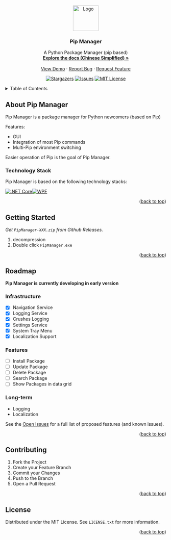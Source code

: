 ﻿<a name="readme-top"></a>

<br />
<div align="center">
  <a href="https://github.com/Pip-Manager/PipManager">
    <img src="https://raw.staticdn.net/Pip-Manager/Pip-Manager.github.io/main/docs/.vuepress/public/assets/icon.png" alt="Logo" width="80" height="80">
  </a>

  <h3 align="center">Pip Manager</h3>

  <p align="center">
    A Python Package Manager (pip based)
    <br />
    <a href="https://pipmanager.ziling.space"><strong>Explore the docs (Chinese Simplified) »</strong></a>
    <br />
    <br />
    <a href="https://github.com/Pip-Manager/PipManager">View Demo</a>
    ·
    <a href="https://github.com/Pip-Manager/PipManager/issues">Report Bug</a>
    ·
    <a href="https://github.com/Pip-Manager/PipManager/pulls">Request Feature</a>
  </p>
</div>

<div align="center">

[![Stargazers][stars-shield]][stars-url]
[![Issues][issues-shield]][issues-url]
[![MIT License][license-shield]][license-url]

</div>

<details>
  <summary>Table of Contents</summary>
  <ol>
    <li>
      <a href="#about-pip-manager">About Pip Manager</a>
      <ul>
        <li><a href="#technology-stack">Technology Stack</a></li>
      </ul>
    </li>
    <li>
      <a href="#getting-started">Getting Started</a>
    </li>
    <li><a href="#roadmap">Roadmap</a></li>
    <li><a href="#contributing">Contributing</a></li>
    <li><a href="#license">License</a></li>
  </ol>
</details>

## About Pip Manager

<!-- [![Screen Shot][screenshot]](https://example.com) -->

Pip Manager is a package manager for Python newcomers (based on Pip)

Features:
* GUI
* Integration of most Pip commands
* Multi-Pip environment switching

Easier operation of Pip is the goal of Pip Manager.

### Technology Stack

Pip Manager is based on the following technology stacks:

[![.NET Core][.NET Core]][.NET-url][![WPF][WPF]][WPF-url]

<p align="right">(<a href="#readme-top">back to top</a>)</p>

## Getting Started

_Get `PipManager-XXX.zip` from Github Releases._

1. decompression
2. Double click `PipManager.exe`

<p align="right">(<a href="#readme-top">back to top</a>)</p>

## Roadmap

**Pip Manager is currently developing in early version**

### Infrastructure

- [x] Navigation Service
- [x] Logging Service
- [x] Crushes Logging
- [x] Settings Service
- [x] System Tray Menu
- [x] Localization Support

### Features

- [ ] Install Package
- [ ] Update Package
- [ ] Delete Package
- [ ] Search Package
- [ ] Show Packages in data grid

### Long-term

- Logging
- Localization

See the [Open Issues](https://github.com/Pip-Manager/PipManager/issues) for a full list of proposed features (and known issues).

<p align="right">(<a href="#readme-top">back to top</a>)</p>

## Contributing

1. Fork the Project
2. Create your Feature Branch
3. Commit your Changes
4. Push to the Branch
5. Open a Pull Request

<p align="right">(<a href="#readme-top">back to top</a>)</p>

## License

Distributed under the MIT License. See `LICENSE.txt` for more information.

<p align="right">(<a href="#readme-top">back to top</a>)</p>

[stars-shield]: https://img.shields.io/github/stars/Pip-Manager/PipManager.svg?style=for-the-badge
[stars-url]: https://github.com/Pip-Manager/PipManager/stargazers
[issues-shield]: https://img.shields.io/github/issues/Pip-Manager/PipManager.svg?style=for-the-badge
[issues-url]: https://github.com/Pip-Manager/PipManager/issues
[license-shield]: https://img.shields.io/github/license/Pip-Manager/PipManager.svg?style=for-the-badge
[license-url]: https://github.com/Pip-Manager/PipManager/blob/master/LICENSE.txt
[screenshot]: images/screenshot.png
[.NET Core]: https://img.shields.io/badge/.NET_Core-512BD4?style=for-the-badge&logo=dotnet&logoColor=white
[.NET-url]: https://dotnet.microsoft.com/
[WPF]: https://img.shields.io/badge/WPF-1E90FF?style=for-the-badge&logo=windows&logoColor=61DAFB
[WPF-url]: https://github.com/dotnet/wpf